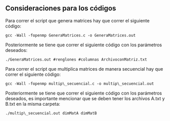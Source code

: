 ## Consideraciones para los códigos

Para correr el script que genera matrices hay que correr el siguiente código:

```
gcc -Wall -fopenmp GeneraMatrices.c -o GeneraMatrices.out
```

Posteriormente se tiene que correr el siguiente código con los parámetros deseados:

```
./GeneraMatrices.out #renglones #columnas ArchivoconMatriz.txt
```

Para correr el script que multiplica matrices de manera secuencial hay que correr el siguiente código:

```
gcc -Wall -fopenmp multip\_secuencial.c -o multip\_secuencial.out
```

Posteriormente se tiene que correr el siguiente código con los parámetros deseados, es importante mencionar que se deben tener los archivos A.txt y B.txt en la misma carpeta:

```
./multip\_secuencial.out dimMatA dimMatB
```
